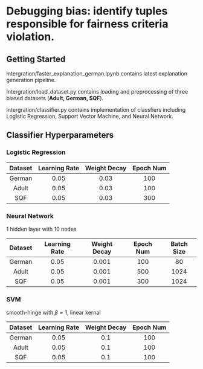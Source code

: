 # Debugging bias: identify tuples responsible for fairness criteria violation.

## Getting Started

Intergration/faster_explanation_german.ipynb contains latest explanation generation pipeline.

Intergration/load_dataset.py contains loading and preprocessing of three biased datasets (**Adult, German, SQF**).

Intergration/classifier.py contains implementation of classfiers including Logistic Regression, Support Vector Machine, and Neural Network.

## Classifier Hyperparameters

### Logistic Regression

| Dataset | Learning Rate | Weight Decay | Epoch Num |
| :-----: | :-----------: | :----------: | :-------: |
| German  |     0.05      |     0.03     |    100    |
|  Adult  |     0.05      |     0.03     |    100    |
|   SQF   |     0.05      |     0.03     |    300    |

### Neural Network

1 hidden layer with 10 nodes

| Dataset | Learning Rate | Weight Decay | Epoch Num | Batch Size |
| :-----: | :-----------: | :----------: | :-------: | :--------: |
| German  |     0.05      |    0.001     |    100    |     80     |
|  Adult  |     0.05      |    0.001     |    500    |    1024    |
|   SQF   |     0.05      |    0.001     |    300    |    1024    |

### SVM 

smooth-hinge with $\beta=1$, linear kernal

| Dataset | Learning Rate | Weight Decay | Epoch Num |
| :-----: | :-----------: | :----------: | :-------: |
| German  |     0.05      |     0.1      |    100    |
|  Adult  |     0.05      |     0.1      |    100    |
|   SQF   |     0.05      |     0.1      |    100    |

### 
